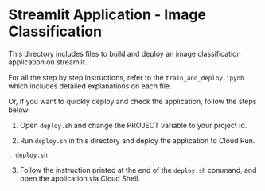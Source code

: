 # Streamlit Application - Image Classification

This directory includes files to build and deploy an image classification application on streamlit.

For all the step by step instructions, refer to the `train_and_deploy.ipynb` which includes detailed explanations on each file.

Or, if you want to quickly deploy and check the application, follow the steps below:

1. Open `deploy.sh` and change the PROJECT variable to your project id.

2. Run `deploy.sh` in this directory and deploy the application to Cloud Run.
```
. deploy.sh
```

3. Follow the instruction printed at the end of the `deploy.sh` command, and open the application via Cloud Shell.
